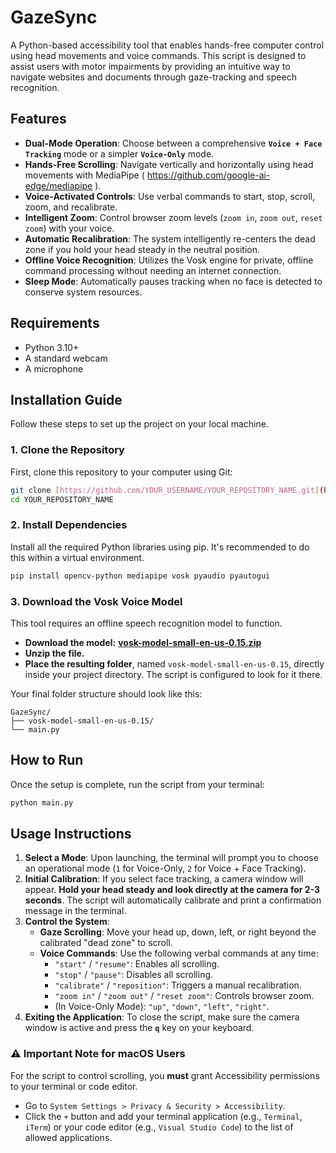 # GazeSync

A Python-based accessibility tool that enables hands-free computer control using head movements and voice commands. This script is designed to assist users with motor impairments by providing an intuitive way to navigate websites and documents through gaze-tracking and speech recognition.

## Features

* **Dual-Mode Operation**: Choose between a comprehensive **`Voice + Face Tracking`** mode or a simpler **`Voice-Only`** mode.
* **Hands-Free Scrolling**: Navigate vertically and horizontally using head movements with MediaPipe ( https://github.com/google-ai-edge/mediapipe ).
* **Voice-Activated Controls**: Use verbal commands to start, stop, scroll, zoom, and recalibrate.
* **Intelligent Zoom**: Control browser zoom levels (`zoom in`, `zoom out`, `reset zoom`) with your voice.
* **Automatic Recalibration**: The system intelligently re-centers the dead zone if you hold your head steady in the neutral position.
* **Offline Voice Recognition**: Utilizes the Vosk engine for private, offline command processing without needing an internet connection.
* **Sleep Mode**: Automatically pauses tracking when no face is detected to conserve system resources.

## Requirements

* Python 3.10+
* A standard webcam
* A microphone

## Installation Guide

Follow these steps to set up the project on your local machine.

### 1. Clone the Repository

First, clone this repository to your computer using Git:

```bash
git clone [https://github.com/YOUR_USERNAME/YOUR_REPOSITORY_NAME.git](https://github.com/YOUR_USERNAME/YOUR_REPOSITORY_NAME.git)
cd YOUR_REPOSITORY_NAME
```

### 2. Install Dependencies

Install all the required Python libraries using pip. It's recommended to do this within a virtual environment.

```bash
pip install opencv-python mediapipe vosk pyaudio pyautogui
```

### 3. Download the Vosk Voice Model

This tool requires an offline speech recognition model to function.

* **Download the model:** [**vosk-model-small-en-us-0.15.zip**](https://alphacephei.com/vosk/models/vosk-model-small-en-us-0.15.zip)
* **Unzip the file.**
* **Place the resulting folder**, named `vosk-model-small-en-us-0.15`, directly inside your project directory. The script is configured to look for it there.

Your final folder structure should look like this:

```
GazeSync/
├── vosk-model-small-en-us-0.15/
└── main.py
```

## How to Run

Once the setup is complete, run the script from your terminal:

```bash
python main.py
```

## Usage Instructions

1.  **Select a Mode**: Upon launching, the terminal will prompt you to choose an operational mode (`1` for Voice-Only, `2` for Voice + Face Tracking).
2.  **Initial Calibration**: If you select face tracking, a camera window will appear. **Hold your head steady and look directly at the camera for 2-3 seconds**. The script will automatically calibrate and print a confirmation message in the terminal.
3.  **Control the System**:
    * **Gaze Scrolling**: Move your head up, down, left, or right beyond the calibrated "dead zone" to scroll.
    * **Voice Commands**: Use the following verbal commands at any time:
        * `"start"` / `"resume"`: Enables all scrolling.
        * `"stop"` / `"pause"`: Disables all scrolling.
        * `"calibrate"` / `"reposition"`: Triggers a manual recalibration.
        * `"zoom in"` / `"zoom out"` / `"reset zoom"`: Controls browser zoom.
        * (In Voice-Only Mode): `"up"`, `"down"`, `"left"`, `"right"`.
4.  **Exiting the Application**: To close the script, make sure the camera window is active and press the **`q`** key on your keyboard.

### ⚠️ Important Note for macOS Users

For the script to control scrolling, you **must** grant Accessibility permissions to your terminal or code editor.

* Go to `System Settings > Privacy & Security > Accessibility`.
* Click the `+` button and add your terminal application (e.g., `Terminal`, `iTerm`) or your code editor (e.g., `Visual Studio Code`) to the list of allowed applications.
